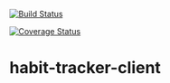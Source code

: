 
[![Build Status](https://travis-ci.org/PeerProg/FromGroundUp.svg?branch=develop)](https://travis-ci.org/PeerProg/FromGroundUp)

[![Coverage Status](https://coveralls.io/repos/github/PeerProg/habit-tracker-client/badge.svg?branch=develop)](https://coveralls.io/github/PeerProg/habit-tracker-client?branch=develop)

# habit-tracker-client
